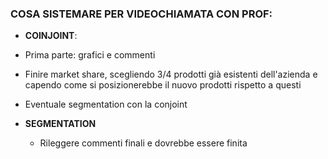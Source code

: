 ### COSA SISTEMARE PER VIDEOCHIAMATA CON PROF:
-  **COINJOINT**: 
  - Prima parte: grafici e commenti
  - Finire market share, scegliendo 3/4 prodotti già esistenti dell'azienda e capendo come si posizionerebbe il nuovo prodotti rispetto a questi
  - Eventuale segmentation con la conjoint

- **SEGMENTATION**
  - Rileggere commenti finali e dovrebbe essere finita
